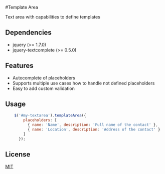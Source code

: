 #Template Area

Text area with capabilities to define templates

## Dependencies

- jquery (>= 1.7.0)
- jquery-textcomplete (>= 0.5.0)

## Features

- Autocomplete of placeholders
- Supports multiple use cases how to handle not defined placeholders
- Easy to add custom validation

## Usage

```javascript
	$('#my-textarea').templateArea({
		placeholders: [
		  { name: 'Name', description: 'Full name of the contact' },
		  { name: 'Location', description: 'Address of the contact' }
		]
	  });
```

## License

[MIT](https://github.com/tsvetomirnik/jquery.templateArea/blob/master/LICENSE)